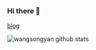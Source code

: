 ### Hi there 👋

[blog](https://wangsy.me)

![wangsongyan github stats](https://github-readme-stats.vercel.app/api?username=wangsongyan)

<!--
**wangsongyan/wangsongyan** is a ✨ _special_ ✨ repository because its `README.md` (this file) appears on your GitHub profile.

Here are some ideas to get you started:

- 🔭 I’m currently working on ...
- 🌱 I’m currently learning ...
- 👯 I’m looking to collaborate on ...
- 🤔 I’m looking for help with ...
- 💬 Ask me about ...
- 📫 How to reach me: ...
- 😄 Pronouns: ...
- ⚡ Fun fact: ...
-->
